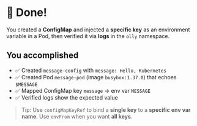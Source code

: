 # 🎉 Done!

You created a **ConfigMap** and injected a **specific key** as an environment variable in a Pod, then verified it via **logs** in the `olly` namespace.

## You accomplished
- ✅ Created `message-config` with `message: Hello, Kubernetes`
- ✅ Created Pod `message-pod` (image `busybox:1.37.0`) that echoes `$MESSAGE`
- ✅ Mapped ConfigMap key `message` → env var `MESSAGE`
- ✅ Verified logs show the expected value

> Tip: Use `configMapKeyRef` to bind a **single key** to a **specific env var name**. Use `envFrom` when you want **all keys**.
